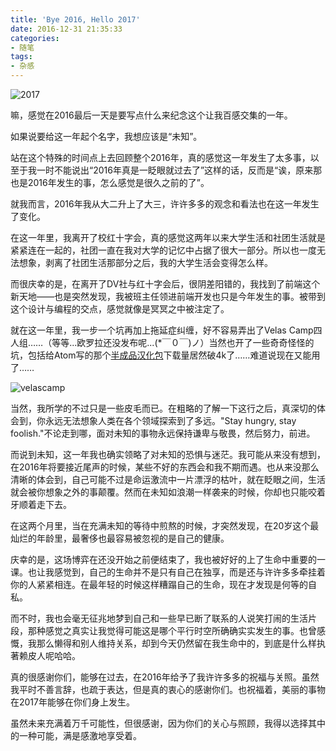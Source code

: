 ```yaml
---
title: 'Bye 2016, Hello 2017'
date: 2016-12-31 21:35:33
categories:
- 随笔
tags:
- 杂感
---
```


![2017](https://talk-1252562537.cos.ap-hongkong.myqcloud.com/images/pre/Happy-New-year-2017.jpg)

嘛，感觉在2016最后一天是要写点什么来纪念这个让我百感交集的一年。

如果说要给这一年起个名字，我想应该是“未知”。

<!--more-->

站在这个特殊的时间点上去回顾整个2016年，真的感觉这一年发生了太多事，以至于我一时不能说出“2016年真是一眨眼就过去了”这样的话，反而是“诶，原来那也是2016年发生的事，怎么感觉是很久之前的了”。

就我而言，2016年我从大二升上了大三，许许多多的观念和看法也在这一年发生了变化。

在这一年里，我离开了校红十字会，真的感觉这两年以来大学生活和社团生活就是紧紧连在一起的，社团一直在我对大学的记忆中占据了很大一部分。所以也一度无法想象，剥离了社团生活那部分之后，我的大学生活会变得怎么样。

而很庆幸的是，在离开了DV社与红十字会后，很阴差阳错的，我找到了前端这个新天地——也是突然发现，我被班主任领进前端开发也只是今年发生的事。被带到这个设计与编程的交点，感觉就像是冥冥之中被注定了。

就在这一年里，我一步一个坑再加上拖延症纠缠，好不容易弄出了Velas Camp四人组……（等等...欧罗拉还没发布呢...(*￣０￣)ノ）当然也开了一些奇奇怪怪的坑，包括给Atom写的那个[半成品汉化包](https://atom.io/packages/atom-simplified-chinese-menu)下载量居然破4k了……难道说现在又能用了……

![velascamp](https://talk-1252562537.cos.ap-hongkong.myqcloud.com/images/pre/Velas%20Camp.jpg)

当然，我所学的不过只是一些皮毛而已。在粗略的了解一下这行之后，真深切的体会到，你永远无法想象人类在各个领域探索到了多远。"Stay hungry, stay foolish."不论走到哪，面对未知的事物永远保持谦卑与敬畏，然后努力，前进。

而说到未知，这一年我也确实领略了对未知的恐惧与迷茫。我可能从来没有想到，在2016年将要接近尾声的时候，某些不好的东西会和我不期而遇。也从来没那么清晰的体会到，自己可能不过是命运激流中一片漂浮的枯叶，就在眨眼之间，生活就会被你想象之外的事颠覆。然而在未知如浪潮一样袭来的时候，你却也只能咬着牙顺着走下去。

在这两个月里，当在充满未知的等待中煎熬的时候，才突然发现，在20岁这个最灿烂的年龄里，最奢侈也最容易被忽视的是自己的健康。

庆幸的是，这场博弈在还没开始之前便结束了，我也被好好的上了生命中重要的一课。也让我感觉到，自己的生命并不是只有自己在独享，而是还与许许多多牵挂着你的人紧紧相连。在最年轻的时候这样糟蹋自己的生命，现在才发现是何等的自私。

而不时，我也会毫无征兆地梦到自己和一些早已断了联系的人说笑打闹的生活片段，那种感觉之真实让我觉得可能这是哪个平行时空所确确实实发生的事。也曾感慨，我那么懒得和别人维持关系，却到今天仍然留在我生命中的，到底是什么样执著赖皮人呢哈哈。

真的很感谢你们，能够在过去，在2016年给予了我许许多多的祝福与关照。虽然我平时不善言辞，也疏于表达，但是真的衷心的感谢你们。也祝福着，美丽的事物在2017年能够在你们身上发生。

虽然未来充满着万千可能性，但很感谢，因为你们的关心与照顾，我得以选择其中的一种可能，满是感激地享受着。